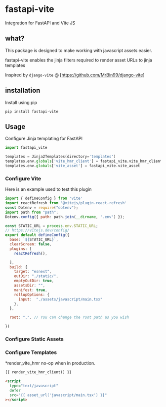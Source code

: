 # fastapi-vite

Integration for FastAPI and Vite JS

## what?

This package is designed to make working with javascript assets easier.

fastapi-vite enables the jinja filters required to render asset URLs to jinja templates

Inspired by `django-vite` @ [https://github.com/MrBin99/django-vite]

## installation

Install using pip

```shell
pip install fastapi-vite
```

## Usage

Configure Jinja templating for FastAPI

```python
import fastapi_vite

templates = Jinja2Templates(directory='templates')
templates.env.globals['vite_hmr_client'] = fastapi_vite.vite_hmr_client
templates.env.globals['vite_asset'] = fastapi_vite.vite_asset

```

### Configure Vite

Here is an example used to test this plugin

```javascript
import { defineConfig } from 'vite'
import reactRefresh from '@vitejs/plugin-react-refresh'
const Dotenv = require("dotenv");
import path from "path";
Dotenv.config({ path: path.join(__dirname, ".env") });

const STATIC_URL = process.env.STATIC_URL;
// https://vitejs.dev/config/
export default defineConfig({
  base: `${STATIC_URL}`,
  clearScreen: false,
  plugins: [
    reactRefresh(),

  ],
  build: {
    target: "esnext",
    outDir: "./static/",
    emptyOutDir: true,
    assetsDir: "",
    manifest: true,
    rollupOptions: {
      input:  "./assets/javascript/main.tsx"
    },
  },

  root: ".", // You can change the root path as you wish

})

```

### Configure Static Assets

### Configure Templates

\*render_vite_hmr no-op when in production.

```html
{{ render_vite_hmr_client() }}

<script
  type="text/javascript"
  defer
  src="{{ asset_url('javascript/main.tsx') }}"
></script>
```
